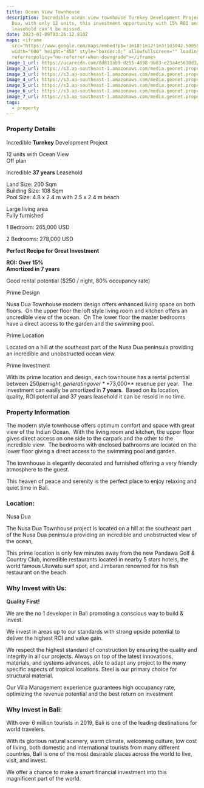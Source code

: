 ```yaml
---
title: Ocean View Townhouse
description: Incredible ocean view townhouse Turnkey Development Project in Nusa
  Dua, with only 12 units, this investment opportunity with 15% ROI and 37 years
  leasehold can’t be missed.
date: 2023-01-09T03:26:12.810Z
maps: <iframe
  src="https://www.google.com/maps/embed?pb=!1m18!1m12!1m3!1d3942.5005877885606!2d115.19923506585386!3d-8.83289734320596!2m3!1f0!2f0!3f0!3m2!1i1024!2i768!4f13.1!3m3!1m2!1s0x0%3A0x12ea65501ce115ff!2zOMKwNDknNTcuNCJTIDExNcKwMTInMDYuNCJF!5e0!3m2!1sen!2sid!4v1673234611014!5m2!1sen!2sid"
  width="600" height="450" style="border:0;" allowfullscreen="" loading="lazy"
  referrerpolicy="no-referrer-when-downgrade"></iframe>
image_1_url: https://ucarecdn.com/8d811ab9-d255-4698-9b83-e23a4e5630d3/
image_2_url: https://s3.ap-southeast-1.amazonaws.com/media.geonet.properties/Project/634e3b4b57ff5377cfaffc83/NUSA%20DUA%20LOFT%20-%20KITCHEN%20_%20DINNING%20-%20VIEW%2001.jpg
image_3_url: https://s3.ap-southeast-1.amazonaws.com/media.geonet.properties/Project/634e3b4b57ff5377cfaffc83/INTERIOR%20SECTION%202.png
image_4_url: https://s3.ap-southeast-1.amazonaws.com/media.geonet.properties/Project/634e3b4b57ff5377cfaffc83/NUSA%20DUA%20-%20FRONT%20VIEW%20-%20CLUSTER%20.jpg
image_5_url: https://s3.ap-southeast-1.amazonaws.com/media.geonet.properties/Project/634e3b4b57ff5377cfaffc83/NUSA%20DUA%20LOFT%20-%20BEDROOM%20-%20VIEW%2002.jpg
image_6_url: https://s3.ap-southeast-1.amazonaws.com/media.geonet.properties/Project/634e3b4b57ff5377cfaffc83/NUSA%20DUA%20LOFT%20-%20BATHROOM%20-%20VIEW%2001.jpg
image_7_url: https://s3.ap-southeast-1.amazonaws.com/media.geonet.properties/Project/634e3b4b57ff5377cfaffc83/NUSA%20DUA%20LOFT%20-%20BEDROOM%20-%20VIEW%2001.jpg
tags:
  - property
---
```

### **Property Details**

Incredible **Turnkey** Development Project

12 units with Ocean View\
Off plan

Incredible **37 years** Leasehold

Land Size: 200 Sqm\
Building Size: 108 Sqm\
Pool Size: 4.8 x 2.4 m with 2.5 x 2.4 m beach

Large living area\
Fully furnished

1 Bedroom: 265,000 USD

2 Bedrooms: 278,000 USD

**Perfect Recipe for Great Investment**

**ROI: Over 15%**\
**Amortized in 7 years**

Good rental potential ($250 / night, 80% occupancy rate)

Prime Design

Nusa Dua Townhouse modern design offers enhanced living space on both floors.  On the upper floor the loft style living room and kitchen offers an uncredible view of the ocean.  On The lower floor the master bedrooms have a direct access to the garden and the swimming pool.

Prime Location

Located on a hill at the southeast part of the Nusa Dua peninsula providing an incredible and unobstructed ocean view.

Prime Investment

With its prime location and design, each townhouse has a rental potential between $250 per night, generating over **$73,000** revenue per year.  The investment can easily be amortized in **7 years**.  Based on its location, quality, ROI potential and 37 years leasehold it can be resold in no time.

### **Property Information**

The modern style townhouse offers optimum comfort and space with great view of the Indian Ocean.  With the living room and kitchen, the upper floor gives direct access on one side to the carpark and the other to the incredible view.  The bedrooms with enclosed bathrooms are located on the lower floor giving a direct access to the swimming pool and garden.

The townhouse is elegantly decorated and furnished offering a very friendly atmosphere to the guest.

This heaven of peace and serenity is the perfect place to enjoy relaxing and quiet time in Bali.

### **Location:**

Nusa Dua

The Nusa Dua Townhouse project is located on a hill at the southeast part of the Nusa Dua peninsula providing an incredible and unobstructed view of the ocean,

This prime location is only few minutes away from the new Pandawa Golf & Country Club, incredible restaurants located in nearby 5 stars hotels, the world famous Uluwatu surf spot, and Jimbaran renowned for his fish restaurant on the beach.

### **Why Invest with Us:**

**Quality First!**

We are the no 1 developer in Bali promoting a conscious way to build & invest.

We invest in areas up to our standards with strong upside potential to deliver the highest ROI and value gain.

We respect the highest standard of construction by ensuring the quality and integrity in all our projects. Always on top of the latest innovations, materials, and systems advances, able to adapt any project to the many specific aspects of tropical locations. Steel is our primary choice for structural material.

Our Villa Management experience guarantees high occupancy rate, optimizing the revenue potential and the best return on investment

### **Why Invest in Bali:**

With over 6 million tourists in 2019, Bali is one of the leading destinations for world travelers.

With its glorious natural scenery, warm climate, welcoming culture, low cost of living, both domestic and international tourists from many different countries, Bali is one of the most desirable places across the world to live, visit, and invest.

We offer a chance to make a smart financial investment into this magnificent part of the world.